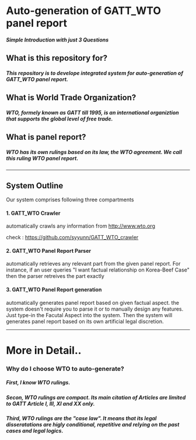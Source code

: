 
# Auto-generation of GATT_WTO panel report



##### Simple Introduction with just 3 Questions

## What is this repository for?

##### This repository is to develope integrated system for auto-generation of GATT_WTO panel report.


## What is World Trade Organization?

##### WTO, formely known as GATT till 1995, is an international organiztion that supports the global level of free trade.


## What is panel report?

##### WTO has its own rulings based on its law, the WTO agreement. We call this ruling WTO panel report.

-------

## System Outline

Our system comprises following three compartments

#### 1. GATT_WTO Crawler
automatically crawls any information from http://www.wto.org

check : https://github.com/syyunn/GATT_WTO_crawler
        
#### 2. GATT_WTO Panel Report Parser

automatically retrieves any relevant part from the given panel report. For instance, if an user queries "I want factual relationship on Korea-Beef Case" then the parser retreives the part exactly

#### 3. GATT_WTO Panel Report generation
       
  automatically generates panel report based on given factual aspect. the system doesn't require you to parse it or to manually design any features. Just type-in the Facutal Aspect into the system. Then the system will generates panel report based on its own artificial legal discretion.

--------

# More in Detail..

### Why do I choose WTO to auto-generate?

##### First, I know WTO rulings. 

##### Secon, WTO rulings are compact. Its main citation of Articles are limited to GATT Article I, III, XI and XX only.

##### Third, WTO rulings are the "case law". It means that its legal disseratations are higly conditional, repetitive and relying on  the past cases and legal logics.

